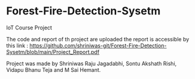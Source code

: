 # Forest-Fire-Detection-Sysetm
IoT Course Project

The code and report of th project are uploaded the report is accessible by this link : https://github.com/shriniwas-git/Forest-Fire-Detection-Sysetm/blob/main/Project_Report.pdf

Project was made by Shriniwas Raju Jagadabhi, Sontu Akshath Rishi, Vidapu Bhanu Teja and M Sai Hemant. 

